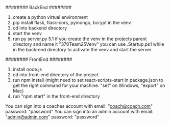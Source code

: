 ######## BackEnd ########
1. create a python virtual environment 
2. pip install flask, flask-cors, pymongo, bcrypt in the venv
3. cd into backend directory
4. start the venv
5. run py server.py
5.1 if you create the venv in the projects parent directory and name it "370Team25Venv" you can use .Startup.ps1 while in the back-end directory to activate the venv and start the server

######## FrontEnd ########
1. install node.js
2. cd into front-end directory of the project
3. run npm install (might need to set react-scripts-start in package.json to get the right command for your machine. "set" on Windows, "export" on Mac)
4. run "npm start" in the front-end directory




You can sign into a coaches account with email: "coach@coach.com" password: "password"
You can sign into an admin account with email: "admin@admin.com" password: "password"
